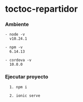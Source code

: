 # toctoc-repartidor

### Ambiente

  ```
  - node -v
    v10.24.1
  
  - npm -v
    6.14.13
    
  - cordova -v
    10.0.0 
  ```

### Ejecutar proyecto 
  
  ```
    1. npm i
    
    2. ionic serve
  ```
